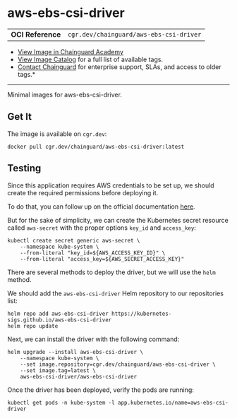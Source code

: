 <!--monopod:start-->
# aws-ebs-csi-driver
| | |
| - | - |
| **OCI Reference** | `cgr.dev/chainguard/aws-ebs-csi-driver` |


* [View Image in Chainguard Academy](https://edu.chainguard.dev/chainguard/chainguard-images/reference/aws-ebs-csi-driver/overview/)
* [View Image Catalog](https://console.enforce.dev/images/catalog) for a full list of available tags.
* [Contact Chainguard](https://www.chainguard.dev/chainguard-images) for enterprise support, SLAs, and access to older tags.*

---
<!--monopod:end-->

Minimal images for aws-ebs-csi-driver.

## Get It

The image is available on `cgr.dev`:

```
docker pull cgr.dev/chainguard/aws-ebs-csi-driver:latest
```

## Testing

Since this application requires AWS credentials to be set up, we should create the required permissions before deploying it.

To do that, you can follow up on the official documentation [here](https://github.com/kubernetes-sigs/aws-ebs-csi-driver/blob/master/docs/install.md#set-up-driver-permissions).

But for the sake of simplicity, we can create the Kubernetes secret resource called `aws-secret` with the proper options `key_id` and `access_key`:

```shell
kubectl create secret generic aws-secret \
    --namespace kube-system \
    --from-literal "key_id=${AWS_ACCESS_KEY_ID}" \
    --from-literal "access_key=${AWS_SECRET_ACCESS_KEY}"
```

There are several methods to deploy the driver, but we will use the `helm` method.

We should add the `aws-ebs-csi-driver` Helm repository to our repositories list:

```shell
helm repo add aws-ebs-csi-driver https://kubernetes-sigs.github.io/aws-ebs-csi-driver
helm repo update
```

Next, we can install the driver with the following command:

```shell
helm upgrade --install aws-ebs-csi-driver \
    --namespace kube-system \
    --set image.repository=cgr.dev/chainguard/aws-ebs-csi-driver \
    --set image.tag=latest \
    aws-ebs-csi-driver/aws-ebs-csi-driver
```

Once the driver has been deployed, verify the pods are running:

```shell
kubectl get pods -n kube-system -l app.kubernetes.io/name=aws-ebs-csi-driver
```
